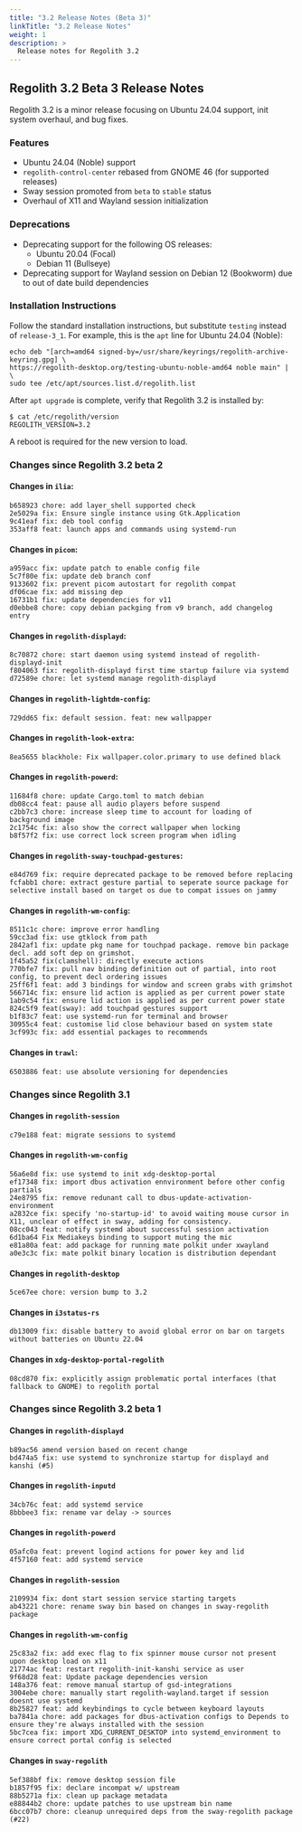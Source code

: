 ```yaml
---
title: "3.2 Release Notes (Beta 3)"
linkTitle: "3.2 Release Notes"
weight: 1
description: >
  Release notes for Regolith 3.2
---
```


## Regolith 3.2 Beta 3 Release Notes

Regolith 3.2 is a minor release focusing on Ubuntu 24.04 support, init system overhaul, and bug fixes.

### Features

* Ubuntu 24.04 (Noble) support
* `regolith-control-center` rebased from GNOME 46 (for supported releases)
* Sway session promoted from `beta` to `stable` status
* Overhaul of X11 and Wayland session initialization

### Deprecations

* Deprecating support for the following OS releases:
    * Ubuntu 20.04 (Focal)
    * Debian 11 (Bullseye)
* Deprecating support for Wayland session on Debian 12 (Bookworm) due to out of date build dependencies


### Installation Instructions

Follow the standard installation instructions, but substitute `testing` instead of `release-3_1`.  For example, this is the `apt` line for Ubuntu 24.04 (Noble):

```shell
echo deb "[arch=amd64 signed-by=/usr/share/keyrings/regolith-archive-keyring.gpg] \
https://regolith-desktop.org/testing-ubuntu-noble-amd64 noble main" | \
sudo tee /etc/apt/sources.list.d/regolith.list
```

After `apt upgrade` is complete, verify that Regolith 3.2 is installed by:

```shell
$ cat /etc/regolith/version 
REGOLITH_VERSION=3.2
```

A reboot is required for the new version to load.

### Changes since Regolith 3.2 beta 2


#### Changes in `ilia`:

```
b658923 chore: add layer_shell supported check
2e5029a fix: Ensure single instance using Gtk.Application
9c41eaf fix: deb tool config
353aff8 feat: launch apps and commands using systemd-run
```

#### Changes in `picom`:

```
a959acc fix: update patch to enable config file
5c7f80e fix: update deb branch conf
9133602 fix: prevent picom autostart for regolith compat
df06cae fix: add missing dep
16731b1 fix: update dependencies for v11
d0ebbe8 chore: copy debian packging from v9 branch, add changelog entry
```

#### Changes in `regolith-displayd`:

```
8c70872 chore: start daemon using systemd instead of regolith-displayd-init
f804063 fix: regolith-displayd first time startup failure via systemd
d72589e chore: let systemd manage regolith-displayd
```

#### Changes in `regolith-lightdm-config`:

```
729dd65 fix: default session. feat: new wallpapper
```


#### Changes in `regolith-look-extra`:

```
8ea5655 blackhole: Fix wallpaper.color.primary to use defined black
```

#### Changes in `regolith-powerd`:

```
11684f8 chore: update Cargo.toml to match debian
db08cc4 feat: pause all audio players before suspend
c2bb7c3 chore: increase sleep time to account for loading of background image
2c1754c fix: also show the correct wallpaper when locking
b8f57f2 fix: use correct lock screen program when idling
```

#### Changes in `regolith-sway-touchpad-gestures`:

```
e84d769 fix: require deprecated package to be removed before replacing
fcfabb1 chore: extract gesture partial to seperate source package for selective install based on target os due to compat issues on jammy
```

#### Changes in `regolith-wm-config`:

```
8511c1c chore: improve error handling
59cc3ad fix: use gtklock from path
2842af1 fix: update pkg name for touchpad package. remove bin package decl. add soft dep on grimshot.
1f45a52 fix(clamshell): directly execute actions
770bfe7 fix: pull nav binding definition out of partial, into root config, to prevent decl ordering issues
25ff6f1 feat: add 3 bindings for window and screen grabs with grimshot
566714c fix: ensure lid action is applied as per current power state
1ab9c54 fix: ensure lid action is applied as per current power state
824c5f9 feat(sway): add touchpad gestures support
b1f83c7 feat: use systemd-run for terminal and browser
30955c4 feat: customise lid close behaviour based on system state
3cf993c fix: add essential packages to recommends
```

#### Changes in `trawl`:

```
6503886 feat: use absolute versioning for dependencies
```

### Changes since Regolith 3.1

#### Changes in `regolith-session`

```git
c79e188 feat: migrate sessions to systemd
```

#### Changes in `regolith-wm-config`

```git
56a6e8d fix: use systemd to init xdg-desktop-portal
ef17348 fix: import dbus activation ennvironment before other config partials
24e8795 fix: remove redunant call to dbus-update-activation-environment
a2832ce fix: specify 'no-startup-id' to avoid waiting mouse cursor in X11, unclear of effect in sway, adding for consistency.
08cc043 feat: notify systemd about successful session activation
6d1ba64 Fix Mediakeys binding to support muting the mic
e81a80a feat: add package for running mate polkit under xwayland
a0e3c3c fix: mate polkit binary location is distribution dependant
```

#### Changes in `regolith-desktop`

```git
5ce67ee chore: version bump to 3.2
```

#### Changes in `i3status-rs`

```git
db13009 fix: disable battery to avoid global error on bar on targets without batteries on Ubuntu 22.04
```

#### Changes in `xdg-desktop-portal-regolith`

```git
08cd870 fix: explicitly assign problematic portal interfaces (that fallback to GNOME) to regolith portal
```

### Changes since Regolith 3.2 beta 1

#### Changes in `regolith-displayd`

```git
b89ac56 amend version based on recent change
bd474a5 fix: use systemd to synchronize startup for displayd and kanshi (#5)
```

#### Changes in `regolith-inputd`

```git
34cb76c feat: add systemd service
8bbbee3 fix: rename var delay -> sources
```

#### Changes in `regolith-powerd`

```git
05afc0a feat: prevent logind actions for power key and lid
4f57160 feat: add systemd service
```

#### Changes in `regolith-session`

```git
2109934 fix: dont start session service starting targets
ab43221 chore: rename sway bin based on changes in sway-regolith package
```

#### Changes in `regolith-wm-config`

```git
25c83a2 fix: add exec flag to fix spinner mouse cursor not present upon desktop load on x11
21774ac feat: restart regolith-init-kanshi service as user
9f68d28 feat: Update package dependencies version
148a376 feat: remove manual startup of gsd-integrations
3004ebe chore: manually start regolith-wayland.target if session doesnt use systemd
8b25827 feat: add keybindings to cycle between keyboard layouts
ba7841a chore: add packages for dbus-activation configs to Depends to ensure they're always installed with the session
5bc7cea fix: import XDG_CURRENT_DESKTOP into systemd_environment to ensure correct portal config is selected
```

#### Changes in `sway-regolith`

```git
5ef388bf fix: remove desktop session file
b1857f95 fix: declare incompat w/ upstream
88b5271a fix: clean up package metadata
e88844b2 chore: update patches to use upstream bin name
6bcc07b7 chore: cleanup unrequired deps from the sway-regolith package (#22)
```
